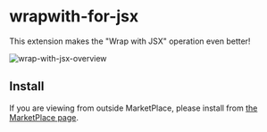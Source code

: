 # wrapwith-for-jsx

This extension makes the "Wrap with JSX" operation even better!

![wrap-with-jsx-overview](https://user-images.githubusercontent.com/65275342/179900980-345d109c-487f-4f5e-8178-26c4e5368c49.gif)

## Install

If you are viewing from outside MarketPlace, please install from [the MarketPlace page](https://marketplace.visualstudio.com/items?itemName=7wataaa.wrapwith-for-jsx 'https://marketplace.visualstudio.com/items?itemName=7wataaa.wrapwith-for-jsx').
